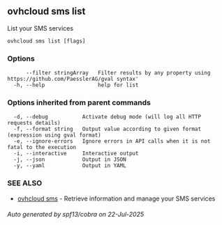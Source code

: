 ## ovhcloud sms list

List your SMS services

```
ovhcloud sms list [flags]
```

### Options

```
      --filter stringArray   Filter results by any property using https://github.com/PaesslerAG/gval syntax'
  -h, --help                 help for list
```

### Options inherited from parent commands

```
  -d, --debug           Activate debug mode (will log all HTTP requests details)
  -f, --format string   Output value according to given format (expression using gval format)
  -e, --ignore-errors   Ignore errors in API calls when it is not fatal to the execution
  -i, --interactive     Interactive output
  -j, --json            Output in JSON
  -y, --yaml            Output in YAML
```

### SEE ALSO

* [ovhcloud sms](ovhcloud_sms.md)	 - Retrieve information and manage your SMS services

###### Auto generated by spf13/cobra on 22-Jul-2025
